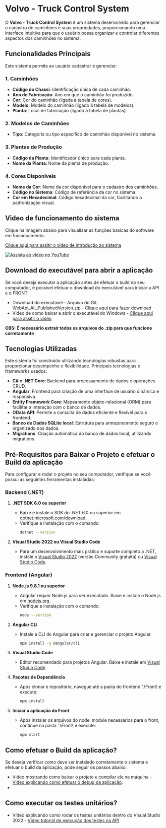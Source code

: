 # Volvo - Truck Control System

O **Volvo - Truck Control System** é um sistema desenvolvido para gerenciar o cadastro de caminhões e suas propriedades, proporcionando uma interface intuitiva para que o usuário possa organizar e controlar diferentes aspectos dos caminhões no sistema.

## Funcionalidades Principais

Este sistema permite ao usuário cadastrar e gerenciar:

### 1. Caminhões
  - **Código do Chassi**: Identificação única de cada caminhão.
  - **Ano de Fabricação**: Ano em que o caminhão foi produzido.
  - **Cor**: Cor do caminhão (ligada à tabela de cores).
  - **Modelo**: Modelo do caminhão (ligado à tabela de modelos).
  - **Planta**: Local de fabricação (ligado à tabela de plantas).

### 2. Modelos de Caminhões
  - **Tipo**: Categoria ou tipo específico de caminhão disponível no sistema.

### 3. Plantas de Produção
  - **Código da Planta**: Identificador único para cada planta.
  - **Nome da Planta**: Nome da planta de produção.

### 4. Cores Disponíveis
  - **Nome da Cor**: Nome da cor disponível para o cadastro dos caminhões.
  - **Código no Sistema**: Código de referência da cor no sistema.
  - **Cor em Hexadecimal**: Código hexadecimal da cor, facilitando a padronização visual.

## Video de funcionamento do sistema
Clique na imagem abaixo para visualizar as funções basicas do software em funcionamento: 

[Clique aqui para assitir o video de introdução ao sistema](https://youtu.be/B5Gc1P2i3Ug)

[![Assista ao vídeo no YouTube](https://github.com/amadeumoromarques/VolvoCrud/blob/master/System%20Pictures/0_HomePage.png)](https://youtu.be/B5Gc1P2i3Ug)

## Download do executável para abrir a aplicação
Se você deseja executar a aplicação antes de efetuar o build no seu computador, é possível efetuar o download do executável para iniciar a API e o FRONT:

- Download do executável - Arquivo do Git: WebApi_All_PublishedVersion.zip - [Clique aqui para fazer download](https://github.com/amadeumoromarques/VolvoCrud/blob/master/WebApi_All_PublishedVersion.zip)
- Video de como baixar e abrir o executável do Windows - [Clique aqui para assitir o video](https://youtu.be/Cb_qo4ZzIpc)

**OBS: É necessário extrair todos os arquivos do .zip para que funcione corretamente**

## Tecnologias Utilizadas

Este sistema foi construído utilizando tecnologias robustas para proporcionar desempenho e flexibilidade. Principais tecnologias e frameworks usados:

- **C# e .NET Core**: Backend para processamento de dados e operações CRUD.
- **Angular**: Frontend para criação de uma interface de usuário dinâmica e responsiva.
- **Entity Framework Core**: Mapeamento objeto-relacional (ORM) para facilitar a interação com o banco de dados.
- **OData API**: Permite a consulta de dados eficiente e flexível para o frontend.
- **Banco de Dados SQLite local**: Estrutura para armazenamento seguro e organizado dos dados.
- **Migrations**: Criação automática do banco de dados local, utilizando migrations.


## Pré-Requisitos para Baixar o Projeto e efetuar o Build da aplicação

Para configurar e rodar o projeto no seu computador, verifique se você possui as seguintes ferramentas instaladas:

### Backend (.NET)

1. **.NET SDK 6.0 ou superior**  
   - Baixe e instale o SDK do .NET 6.0 ou superior em [dotnet.microsoft.com/download](https://dotnet.microsoft.com/download).
   - Verifique a instalação com o comando:
     ```bash
     dotnet --version
     ```

2. **Visual Studio 2022 ou Visual Studio Code**  
   - Para um desenvolvimento mais prático e suporte completo a .NET, instale o [Visual Studio 2022](https://visualstudio.microsoft.com/) (versão Community gratuita) ou [Visual Studio Code](https://code.visualstudio.com/).

### Frontend (Angular)

1. **Node.js 9.8.1 ou superior**
   - Angular requer Node.js para ser executado. Baixe e instale o Node.js em [nodejs.org](https://nodejs.org/).
   - Verifique a instalação com o comando:
     ```bash
     node --version
     ```

2. **Angular CLI**
   - Instale a CLI do Angular para criar e gerenciar o projeto Angular.
     ```bash
     npm install -g @angular/cli
     ```

3. **Visual Studio Code**  
   - Editor recomendado para projetos Angular. Baixe e instale em [Visual Studio Code](https://code.visualstudio.com/).

4. **Pacotes de Dependência**
   - Após clonar o repositório, navegue até a pasta do frontend '.\Front\ e execute:
     ```bash
     npm install
     ```
     
5. **Iniciar a aplicação do Front**
   - Após instalar os arquivos do node_module necessários para o front, continue na pasta '.\Front\ e execute:
     ```bash
     npm start
     ```

## Como efetuar o Build da aplicação?

Se deseja verificar como deve ser instalado corretamente o sistema e efetuar o build da aplicação, pode seguir os passos abaixo:
- Video mostrando como baixar o projeto e compilar ele na máquina - [Video explicando como efetuar o debug da aplicação](https://youtu.be/Ld9ims6J4VY).
- 

## Como executar os testes unitários?

- Vídeo explicando como rodar os testes unitários dentro do Visual Studio 2022 - [Vídeo tutorial de execução dos testes na API](https://youtu.be/82Wcdxyc0us)
